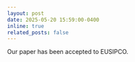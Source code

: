 ```yaml
---
layout: post
date: 2025-05-20 15:59:00-0400
inline: true
related_posts: false
---
```


Our paper has been accepted to EUSIPCO.
